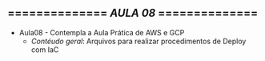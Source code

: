 ============== *AULA 08* ==============
---------------------------------------

* Aula08 - Contempla a Aula Prática de AWS e GCP
  - *Contéudo geral*: Arquivos para realizar procedimentos de Deploy com IaC
